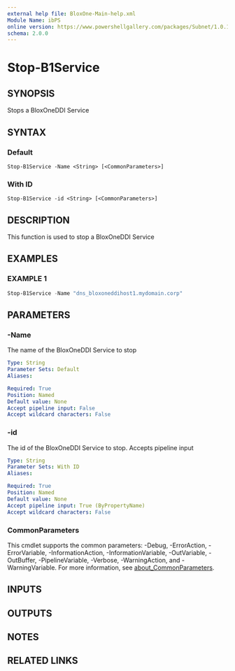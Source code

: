 ```yaml
---
external help file: BloxOne-Main-help.xml
Module Name: ibPS
online version: https://www.powershellgallery.com/packages/Subnet/1.0.14/Content/Public%5CGet-Subnet.ps1
schema: 2.0.0
---
```


# Stop-B1Service

## SYNOPSIS
Stops a BloxOneDDI Service

## SYNTAX

### Default
```
Stop-B1Service -Name <String> [<CommonParameters>]
```

### With ID
```
Stop-B1Service -id <String> [<CommonParameters>]
```

## DESCRIPTION
This function is used to stop a BloxOneDDI Service

## EXAMPLES

### EXAMPLE 1
```powershell
Stop-B1Service -Name "dns_bloxoneddihost1.mydomain.corp"
```

## PARAMETERS

### -Name
The name of the BloxOneDDI Service to stop

```yaml
Type: String
Parameter Sets: Default
Aliases:

Required: True
Position: Named
Default value: None
Accept pipeline input: False
Accept wildcard characters: False
```

### -id
The id of the BloxOneDDI Service to stop.
Accepts pipeline input

```yaml
Type: String
Parameter Sets: With ID
Aliases:

Required: True
Position: Named
Default value: None
Accept pipeline input: True (ByPropertyName)
Accept wildcard characters: False
```

### CommonParameters
This cmdlet supports the common parameters: -Debug, -ErrorAction, -ErrorVariable, -InformationAction, -InformationVariable, -OutVariable, -OutBuffer, -PipelineVariable, -Verbose, -WarningAction, and -WarningVariable. For more information, see [about_CommonParameters](http://go.microsoft.com/fwlink/?LinkID=113216).

## INPUTS

## OUTPUTS

## NOTES

## RELATED LINKS
